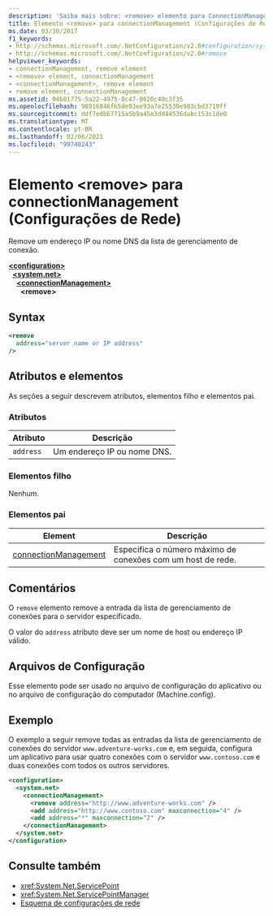 ```yaml
---
description: 'Saiba mais sobre: <remove> elemento para ConnectionManagement (configurações de rede)'
title: Elemento <remove> para connectionManagement (Configurações de Rede)
ms.date: 03/30/2017
f1_keywords:
- http://schemas.microsoft.com/.NetConfiguration/v2.0#configuration/system.net/connectionManagement/remove
- http://schemas.microsoft.com/.NetConfiguration/v2.0#remove
helpviewer_keywords:
- connectionManagement, remove element
- <remove> element, connectionManagement
- <connectionManagement>, remove element
- remove element, connectionManagement
ms.assetid: 94b81775-5a22-4975-8c47-8620c40c3f35
ms.openlocfilehash: 98916846fb5de93ee93a7e25530e983cbd3719ff
ms.sourcegitcommit: ddf7edb67715a5b9a45e3dd44536dabc153c1de0
ms.translationtype: MT
ms.contentlocale: pt-BR
ms.lasthandoff: 02/06/2021
ms.locfileid: "99740243"
---
```

# <a name="remove-element-for-connectionmanagement-network-settings"></a>Elemento \<remove> para connectionManagement (Configurações de Rede)

Remove um endereço IP ou nome DNS da lista de gerenciamento de conexão.  

[**\<configuration>**](../configuration-element.md)\
&nbsp;&nbsp;[**\<system.net>**](system-net-element-network-settings.md)\
&nbsp;&nbsp;&nbsp;&nbsp;[**\<connectionManagement>**](connectionmanagement-element-network-settings.md)\
&nbsp;&nbsp;&nbsp;&nbsp;&nbsp;&nbsp;**\<remove>**

## <a name="syntax"></a>Syntax  
  
```xml  
<remove
  address="server name or IP address"
/>  
```  
  
## <a name="attributes-and-elements"></a>Atributos e elementos  

 As seções a seguir descrevem atributos, elementos filho e elementos pai.  
  
### <a name="attributes"></a>Atributos  
  
|**Atributo**|**Descrição**|  
|-------------------|---------------------|  
|`address`|Um endereço IP ou nome DNS.|  
  
### <a name="child-elements"></a>Elementos filho  

 Nenhum.  
  
### <a name="parent-elements"></a>Elementos pai  
  
|**Element**|**Descrição**|  
|-----------------|---------------------|  
|[connectionManagement](connectionmanagement-element-network-settings.md)|Especifica o número máximo de conexões com um host de rede.|  
  
## <a name="remarks"></a>Comentários  

 O `remove` elemento remove a entrada da lista de gerenciamento de conexões para o servidor especificado.  
  
 O valor do `address` atributo deve ser um nome de host ou endereço IP válido.  
  
## <a name="configuration-files"></a>Arquivos de Configuração  

 Esse elemento pode ser usado no arquivo de configuração do aplicativo ou no arquivo de configuração do computador (Machine.config).  
  
## <a name="example"></a>Exemplo  

 O exemplo a seguir remove todas as entradas da lista de gerenciamento de conexões do servidor `www.adventure-works.com` e, em seguida, configura um aplicativo para usar quatro conexões com o servidor `www.contoso.com` e duas conexões com todos os outros servidores.  
  
```xml  
<configuration>  
  <system.net>  
    <connectionManagement>  
      <remove address="http://www.adventure-works.com" />  
      <add address="http://www.contoso.com" maxconnection="4" />  
      <add address="*" maxconnection="2" />  
    </connectionManagement>  
  </system.net>  
</configuration>  
```  
  
## <a name="see-also"></a>Consulte também

- <xref:System.Net.ServicePoint>
- <xref:System.Net.ServicePointManager>
- [Esquema de configurações de rede](index.md)
